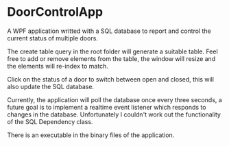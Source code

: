 # DoorControlApp
A WPF application writted with a SQL database to report and control the current status of multiple doors.

The create table query in the root folder will generate a suitable table. Feel free to add or remove elements from the table, the window will resize and the elements will re-index to match.

Click on the status of a door to switch between open and closed, this will also update the SQL database.

Currently, the application will poll the database once every three seconds, a future goal is to implement a realtime event listener which responds to changes in the database. Unfortunately I couldn't work out the functionality of the SQL Dependency class.

There is an executable in the binary files of the application.
